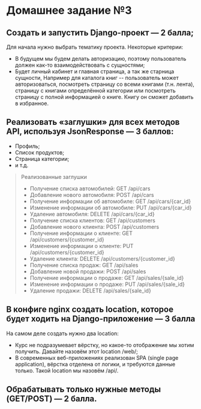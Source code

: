 # Домашнее задание №3

## Создать и запустить Django-проект — 2 балла;
Для начала нужно выбрать тематику проекта. Некоторые критерии:
* В будущем мы будем делать авторизацию, поэтому пользователь должен как-то взаимодействовать с сущностями;
* Будет личный кабинет и главная страница, а так же старница сущности,
Например для каталога книг -- пользователь может авторизоваться, посмотреть страницу со всеми книгами (т.н. лента), страницу с книгами определённой категории или посмотреть страницу с полной информацией о книге. Книгу он сможет добавить в избранное.
## Реализовать «заглушки» для всех методов API, используя JsonResponse  — 3 баллов:
* Профиль;
* Список продуктов;
* Страница категории;
* и т.д.

> Реализованные заглушки 
> * Получение списка автомобилей: GET /api/cars
> * Добавление нового автомобиля: POST /api/cars
> * Получение информации об автомобиле: GET /api/cars/{car_id}
> * Изменение информации об автомобиле: PUT /api/cars/{car_id}
> * Удаление автомобиля: DELETE /api/cars/{car_id}
> * Получение списка клиентов: GET /api/customers
> * Добавление нового клиента: POST /api/customers
> * Получение информации о клиенте: GET /api/customers/{customer_id}
> * Изменение информации о клиенте: PUT /api/customers/{customer_id}
> * Удаление клиента: DELETE /api/customers/{customer_id}
> * Получение списка продаж: GET /api/sales
> * Добавление новой продажи: POST /api/sales
> * Получение информации о продаже: GET /api/sales/{sale_id}
> * Изменение информации о продаже: PUT /api/sales/{sale_id}
> * Удаление продажи: DELETE /api/sales/{sale_id}

## В конфиге nginx создать location, которое будет ходить на Django-приложение — 3 балла
На самом деле создать нужно два location:
* Курс не подразумевает вёрстку, но какое-то отображение мы хотим получить. Давайте назовём этот location /web/;
* В современных веб-приложениях реализован SPA (single page application), вёрстка отделена от логики, и требуются данные только. Такой location мы назовём /api/.
## Обрабатывать только нужные методы (GET/POST) — 2 балла.

